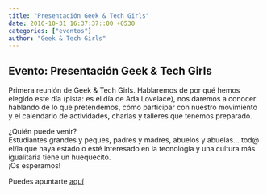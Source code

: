 ```yaml
---
title: "Presentación Geek & Tech Girls"
date: 2016-10-31 16:37:37::00 +0530
categories: ["eventos"]
author: "Geek & Tech Girls"
---
```


## Evento: Presentación Geek & Tech Girls

<p>Primera reunión de Geek &amp; Tech Girls. Hablaremos de por qué hemos elegido este día (pista: es el día de Ada Lovelace), nos daremos a conocer hablando de lo que pretendemos, cómo participar con nuestro movimiento y el calendario de actividades, charlas y talleres que tenemos preparado.</p> <p>¿Quién puede venir?<br/>Estudiantes grandes y peques, padres y madres, abuelos y abuelas... tod@ el/la que haya estado o esté interesado en la tecnología y una cultura más igualitaria tiene un huequecito.<br/>¡Os esperamos!</p> 

Puedes apuntarte [aquí](https://www.meetup.com/es-ES/Granada-Geek/events/234640453/)